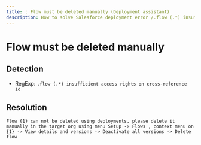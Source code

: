 ```yaml
---
title: : Flow must be deleted manually (Deployment assistant)
description: How to solve Salesforce deployment error /.flow (.*) insufficient access rights on cross-reference id/gm
---
```

<!-- markdownlint-disable MD013 -->
# Flow must be deleted manually

## Detection

- RegExp: `.flow (.*) insufficient access rights on cross-reference id`

## Resolution

```shell
Flow {1} can not be deleted using deployments, please delete it manually in the target org using menu Setup -> Flows , context menu on {1} -> View details and versions -> Deactivate all versions -> Delete flow
```
